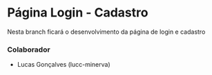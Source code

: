 # Página Login - Cadastro

Nesta branch ficará o desenvolvimento da página de login e cadastro

### Colaborador

- Lucas Gonçalves (lucc-minerva)